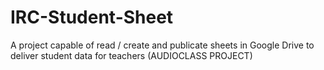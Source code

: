 # IRC-Student-Sheet
A project capable of read / create and publicate sheets in Google Drive to deliver student data for teachers (AUDIOCLASS PROJECT)
